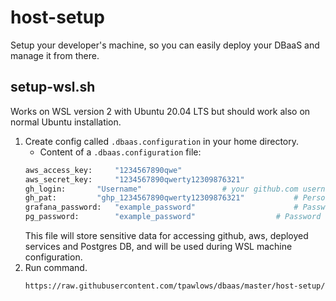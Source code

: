 # host-setup
Setup your developer's machine, so you can easily deploy your DBaaS and manage it from there.
## setup-wsl.sh
Works on WSL version 2 with Ubuntu 20.04 LTS but should work also on normal Ubuntu installation.
1. Create config called `.dbaas.configuration` in your home directory.
	- Content of a `.dbaas.configuration` file:
	```bash
	aws_access_key: 	"1234567890qwe"
	aws_secret_key: 	"1234567890qwerty12309876321"
	gh_login:		"Username"					# your github.com username
	gh_pat: 		"ghp_1234567890qwerty12309876321"       	# Personal Access Token for github.com
	grafana_password: 	"example_password"  			    	# Password for deployed grafana admin user
	pg_password: 		"example_password"  				# Password for deployed postgres cluster
	```
	This file will store sensitive data for accessing github, aws, deployed services and Postgres DB, and will be used during WSL machine configuration.
2. Run command.
	```bash
	https://raw.githubusercontent.com/tpawlows/dbaas/master/host-setup/setup-wsl.sh | bash
	```
